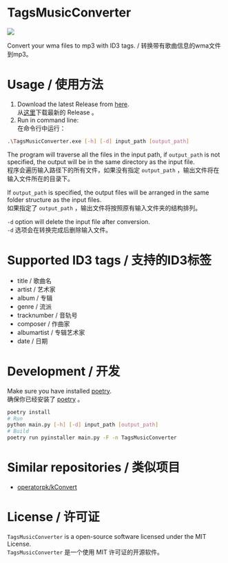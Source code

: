 # TagsMusicConverter

![](https://img.shields.io/badge/With_tools-we_build_the_best_tools-blue?style=flat-square)

Convert your wma files to mp3 with ID3 tags. / 转换带有歌曲信息的wma文件到mp3。

# Usage / 使用方法

1. Download the latest Release from [here](https://github.com/inscripoem/TagsMusicConverter/releases/latest).  
从[这里](https://github.com/inscripoem/TagsMusicConverter/releases/latest)下载最新的 Release 。
2. Run in command line:  
在命令行中运行：

```bash
.\TagsMusicConverter.exe [-h] [-d] input_path [output_path]
```

The program will traverse all the files in the input path, if `output_path` is not specified, 
the output will be in the same directory as the input file.  
程序会遍历输入路径下的所有文件，如果没有指定 `output_path` ，输出文件将在输入文件所在的目录下。  

If `output_path` is specified, the output files will be arranged in the same folder structure as the input files.  
如果指定了 `output_path` ，输出文件将按照原有输入文件夹的结构排列。

`-d` option will delete the input file after conversion.  
`-d` 选项会在转换完成后删除输入文件。

# Supported ID3 tags / 支持的ID3标签

- title / 歌曲名
- artist / 艺术家
- album / 专辑
- genre / 流派
- tracknumber / 音轨号
- composer / 作曲家
- albumartist / 专辑艺术家
- date / 日期

# Development / 开发

Make sure you have installed [poetry](https://python-poetry.org/).  
确保你已经安装了 [poetry](https://python-poetry.org/) 。

```bash
poetry install
# Run
python main.py [-h] [-d] input_path [output_path]
# Build
poetry run pyinstaller main.py -F -n TagsMusicConverter
```

# Similar repositories / 类似项目
- [operatorpk/kConvert](https://github.com/operatorpk/kConvert)

# License / 许可证
`TagsMusicConverter` is a open-source software licensed under the MIT License.  
`TagsMusicConverter` 是一个使用 MIT 许可证的开源软件。